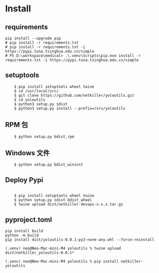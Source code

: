 # Install

## requirements

```shell
pip install --upgrade pip
# pip install -r requirements.txt
# pip install -r requirements.txt -i https://pypi.tuna.tsinghua.edu.cn/simple
# PS D:\workspace\medical> .\.venv\Scripts\pip.exe install -r requirements.txt -i https://pypi.tuna.tsinghua.edu.cn/simple
```

## setuptools

```shell
    $ pip install setuptools wheel twine
	$ cd /usr/local/src/
	$ git clone https://github.com/netkiller/yoloutils.git
	$ cd yoloutils
	$ python3 setup.py sdist
	$ python3 setup.py install --prefix=/srv/yoloutils
```

## RPM 包

```shell
    $ python setup.py bdist_rpm

```

## Windows 文件

```shell
    $ python setup.py bdist_wininst
```

## Deploy Pypi

```shell

	$ pip install setuptools wheel twine
	$ python setup.py sdist bdist_wheel
	$ twine upload dist/netkiller-devops-x.x.x.tar.gz 

```

## pyproject.toml

```shell
pip install build
python -m build
pip install dist/yoloutils-0.0.1-py3-none-any.whl --force-reinstall

(.venv) neo@Neo-Mac-mini-M4 yoloutils % twine upload dist/netkiller_yoloutils-0.0.1*

(.venv) neo@Neo-Mac-mini-M4 yoloutils % pip install netkiller-yoloutils
```